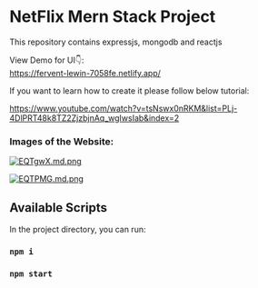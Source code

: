 
# NetFlix Mern Stack Project

This repository contains expressjs, mongodb and reactjs

View Demo for UI👇: <br />
https://fervent-lewin-7058fe.netlify.app/
<br />

If you want to learn how to create it please follow below tutorial:

https://www.youtube.com/watch?v=tsNswx0nRKM&list=PLj-4DlPRT48k8TZ2ZjzbjnAq_wgIwsIab&index=2

### Images of the Website:

[![EQTgwX.md.png](https://iili.io/EQTgwX.md.png)](https://freeimage.host/i/EQTgwX)

[![EQTPMG.md.png](https://iili.io/EQTPMG.md.png)](https://freeimage.host/i/EQTPMG)

## Available Scripts

In the project directory, you can run:

### `npm i`

### `npm start`


